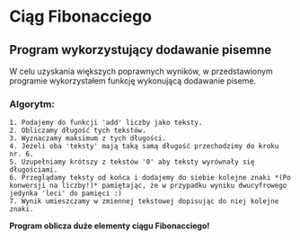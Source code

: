 # Ciąg Fibonacciego

## Program wykorzystujący dodawanie pisemne

W celu uzyskania większych poprawnych wyników, w przedstawionym programie wykorzystałem funkcję wykonującą dodawanie piseme.

### Algorytm:

    1. Podajemy do funkcji 'add' liczby jako teksty.
    2. Obliczamy długość tych tekstów.
    3. Wyznaczamy maksimum z tych długości.
    4. Jeżeli oba 'teksty' mają taką samą długość przechodzimy do kroku nr. 6.
    5. Uzupełniamy krótszy z tekstów '0' aby teksty wyrównały się długościami.
    6. Przeglądamy teksty od końca i dodajemy do siebie kolejne znaki *(Po konwersji na liczby!)* pamiętając, że w przypadku wyniku dwucyfrowego jedynka 'leci' do pamięci :)
    7. Wynik umieszczamy w zmiennej tekstowej dopisując do niej kolejne znaki.


**Program oblicza duże elementy ciągu Fibonacciego!**


